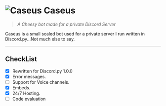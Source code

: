 ![Caseus](https://cdn.discordapp.com/app-icons/369099294579359744/28023a5bff959999e67ea7faa22ee98c.png)
Caseus
===================
>_A Cheesy bot made for a private Discord Server_

Caseus is a small scaled bot used for a private server I run written in Discord.py...Not much else to say.

----------


CheckList
-------------- 
- [X] Rewritten for Discord.py 1.0.0
- [X] Error messages.
- [ ] Support for Voice channels.
- [X] Embeds.
- [X] 24/7 Hosting.
- [ ] Code evaluation
